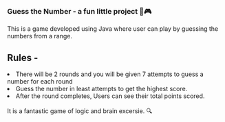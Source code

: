 ### Guess the Number - a fun little project  🚀🎮
This is a game developed using Java where user can play by guessing the numbers from a range.
## Rules - 
<li> There will be 2 rounds and you will be given 7 attempts to guess a number for each round</li> 
<li> Guess the number in least attempts to get the highest score. </li>
<li> After the round completes, Users can see their total points scored. </li>
<br/>
It is a fantastic game of logic and brain excersie. 🔍
